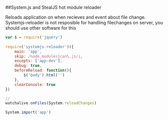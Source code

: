 ##System.js and StealJS hot module reloader

Reloads application on when recieves and event about file change.
Systemjs-reloader is not resposible for handling filechanges on server, you should use other software for this
 
 
 ```javascript
 var $ = require('jquery')
  
 require('systemjs-reloader')({
     main: 'app',
     skip: /node_modules|can\.js/i,
     excepts: ['app-dev'],
     debug: true,
     beforeReload: function(){
         $('body').html('')
     },
     clearConsole: true     
 })
 
 // 
 watchalive.onFiles(System.reloadChanges)
 
 System.import('app')
 ```